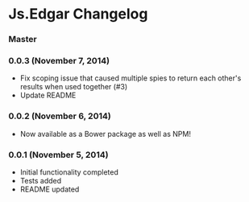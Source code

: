 # Js.Edgar Changelog

### Master

### 0.0.3 (November 7, 2014)
* Fix scoping issue that caused multiple spies to return each other's results when used together (#3)
* Update README

### 0.0.2 (November 6, 2014)
* Now available as a Bower package as well as NPM!

### 0.0.1 (November 5, 2014)

* Initial functionality completed
* Tests added
* README updated
